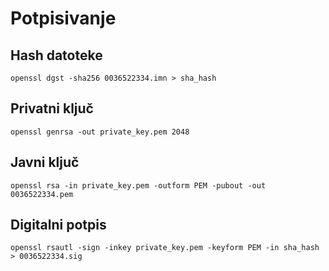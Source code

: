 # Potpisivanje

## Hash datoteke
```shell
openssl dgst -sha256 0036522334.imn > sha_hash
```

## Privatni ključ
```shell
openssl genrsa -out private_key.pem 2048
```

## Javni ključ
```
openssl rsa -in private_key.pem -outform PEM -pubout -out 0036522334.pem
```

## Digitalni potpis
```shell
openssl rsautl -sign -inkey private_key.pem -keyform PEM -in sha_hash > 0036522334.sig
```